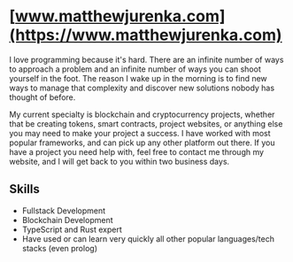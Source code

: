 # [www.matthewjurenka.com](https://www.matthewjurenka.com)

I love programming because it's hard. There are an infinite number of ways to approach a problem and an infinite number of ways you can shoot yourself in the foot. The reason I wake up in the morning is to find new ways to manage that complexity and discover new solutions nobody has thought of before.

My current specialty is blockchain and cryptocurrency projects, whether that be creating tokens, smart contracts, project websites, or anything else you may need to make your project a success. I have worked with most popular frameworks, and can pick up any other platform out there. If you have a project you need help with, feel free to contact me through my website, and I will get back to you within two business days.

## Skills
- Fullstack Development
- Blockchain Development
- TypeScript and Rust expert
- Have used or can learn very quickly all other popular languages/tech stacks (even prolog)
